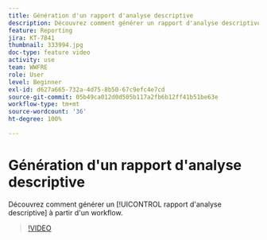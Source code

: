 ```yaml
---
title: Génération d'un rapport d'analyse descriptive
description: Découvrez comment générer un rapport d'analyse descriptive à partir d'un workflow dans Adobe Campaign V8.
feature: Reporting
jira: KT-7841
thumbnail: 333994.jpg
doc-type: feature video
activity: use
team: WWFRE
role: User
level: Beginner
exl-id: d627a665-732a-4d75-8b50-67c9efc4e7cd
source-git-commit: 05b49ca012d0d505b117a2fb6b12ff41b51be63e
workflow-type: tm+mt
source-wordcount: '36'
ht-degree: 100%

---
```


# Génération d&#39;un rapport d&#39;analyse descriptive

Découvrez comment générer un [!UICONTROL rapport d&#39;analyse descriptive] à partir d&#39;un workflow.

>[!VIDEO](https://video.tv.adobe.com/v/333994?quality=12&learn=on)

